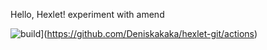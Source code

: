 Hello, Hexlet!
experiment with amend

![build](https://github.com/Deniskakaka/hexlet-git/actions/workflows/test-workflows/badge.svg)](https://github.com/Deniskakaka/hexlet-git/actions)
